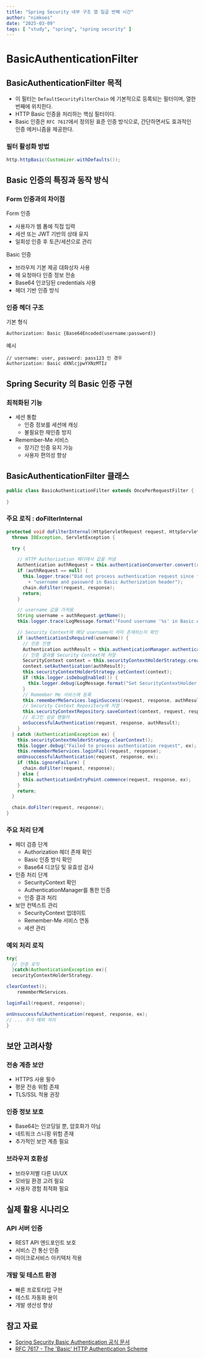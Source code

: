 ```yaml
---
title: "Spring Security 내부 구조 열 일곱 번째 시간"
author: "nimkoes"
date: "2025-03-09"
tags: [ "study", "spring", "spring security" ]
---
```


# BasicAuthenticationFilter

## BasicAuthenticationFilter 목적

- 이 필터는 `DefaultSecurityFilterChain` 에 기본적으로 등록되는 필터이며, 열한 번째에 위치한다.
- HTTP Basic 인증을 처리하는 핵심 필터이다.
- Basic 인증은 `RFC 7617`에서 정의된 표준 인증 방식으로, 간단하면서도 효과적인 인증 메커니즘을 제공한다.

### 필터 활성화 방법

```java
http.httpBasic(Customizer.withDefaults());
```

## Basic 인증의 특징과 동작 방식

### Form 인증과의 차이점

Form 인증

- 사용자가 웹 폼에 직접 입력
- 세션 또는 JWT 기반의 상태 유지
- 일회성 인증 후 토큰/세션으로 관리

Basic 인증

- 브라우저 기본 제공 대화상자 사용
- 매 요청마다 인증 정보 전송
- Base64 인코딩된 credentials 사용
- 헤더 기반 인증 방식

### 인증 헤더 구조

기본 형식

```plaintext
Authorization: Basic {Base64Encoded(username:password)}
```

예시

```plaintext
// username: user, password: pass123 인 경우
Authorization: Basic dXNlcjpwYXNzMTIz
```

## Spring Security 의 Basic 인증 구현

### 최적화된 기능

- 세션 통합
  - 인증 정보를 세션에 캐싱
  - 불필요한 재인증 방지
- Remember-Me 서비스
  - 장기간 인증 유지 가능
  - 사용자 편의성 향상

## BasicAuthenticationFilter 클래스

```java
public class BasicAuthenticationFilter extends OncePerRequestFilter {
  
}
```

### 주요 로직 : doFilterInternal

```java
protected void doFilterInternal(HttpServletRequest request, HttpServletResponse response, FilterChain chain)
  throws IOException, ServletException {

  try {

    // HTTP Authorization 헤더에서 값을 꺼냄
    Authentication authRequest = this.authenticationConverter.convert(request);
    if (authRequest == null) {
      this.logger.trace("Did not process authentication request since failed to find "
        + "username and password in Basic Authorization header");
      chain.doFilter(request, response);
      return;
    }

    // username 값을 가져옴
    String username = authRequest.getName();
    this.logger.trace(LogMessage.format("Found username '%s' in Basic Authorization header", username));

    // Security Context에 해당 username이 이미 존재하는지 확인
    if (authenticationIsRequired(username)) {
      // 인증 진행
      Authentication authResult = this.authenticationManager.authenticate(authRequest);
      // 인증 결과를 Security Context에 저장
      SecurityContext context = this.securityContextHolderStrategy.createEmptyContext();
      context.setAuthentication(authResult);
      this.securityContextHolderStrategy.setContext(context);
      if (this.logger.isDebugEnabled()) {
        this.logger.debug(LogMessage.format("Set SecurityContextHolder to %s", authResult));
      }
      // Remember Me 서비스에 등록
      this.rememberMeServices.loginSuccess(request, response, authResult);
      // Security Context Repository에 저장
      this.securityContextRepository.saveContext(context, request, response);
      // 로그인 성공 핸들러
      onSuccessfulAuthentication(request, response, authResult);
    }
  } catch (AuthenticationException ex) {
    this.securityContextHolderStrategy.clearContext();
    this.logger.debug("Failed to process authentication request", ex);
    this.rememberMeServices.loginFail(request, response);
    onUnsuccessfulAuthentication(request, response, ex);
    if (this.ignoreFailure) {
      chain.doFilter(request, response);
    } else {
      this.authenticationEntryPoint.commence(request, response, ex);
    }
    return;
  }

  chain.doFilter(request, response);
}
```

### 주요 처리 단계

- 헤더 검증 단계
  - Authorization 헤더 존재 확인
  - Basic 인증 방식 확인
  - Base64 디코딩 및 유효성 검사
- 인증 처리 단계
  - SecurityContext 확인
  - AuthenticationManager를 통한 인증
  - 인증 결과 처리
- 보안 컨텍스트 관리
  - SecurityContext 업데이트
  - Remember-Me 서비스 연동
  - 세션 관리

### 예외 처리 로직

```java
try{
  // 인증 로직
  }catch(AuthenticationException ex){
  securityContextHolderStrategy.

clearContext();
    rememberMeServices.

loginFail(request, response);

onUnsuccessfulAuthentication(request, response, ex);
// ... 추가 예외 처리
}
```

## 보안 고려사항

### 전송 계층 보안

- HTTPS 사용 필수
- 평문 전송 위험 존재
- TLS/SSL 적용 권장

### 인증 정보 보호

- Base64는 인코딩일 뿐, 암호화가 아님
- 네트워크 스니핑 위험 존재
- 추가적인 보안 계층 필요

### 브라우저 호환성

- 브라우저별 다른 UI/UX
- 모바일 환경 고려 필요
- 사용자 경험 최적화 필요

## 실제 활용 시나리오

### API 서버 인증

- REST API 엔드포인트 보호
- 서비스 간 통신 인증
- 마이크로서비스 아키텍처 적용

### 개발 및 테스트 환경

- 빠른 프로토타입 구현
- 테스트 자동화 용이
- 개발 생산성 향상

## 참고 자료

- [Spring Security Basic Authentication 공식 문서](https://docs.spring.io/spring-security/reference/servlet/authentication/passwords/basic.html)
- [RFC 7617 - The 'Basic' HTTP Authentication Scheme](https://tools.ietf.org/html/rfc7617)
